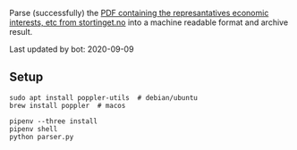 Parse (successfully) the [PDF containing the represantatives economic interests, etc from stortinget.no](https://www.stortinget.no/no/Stortinget-og-demokratiet/Representantene/Okonomiske-interesser/) into a machine readable format and archive result.

Last updated by bot: 2020-09-09

## Setup
    sudo apt install poppler-utils  # debian/ubuntu
    brew install poppler  # macos

    pipenv --three install
    pipenv shell
    python parser.py
